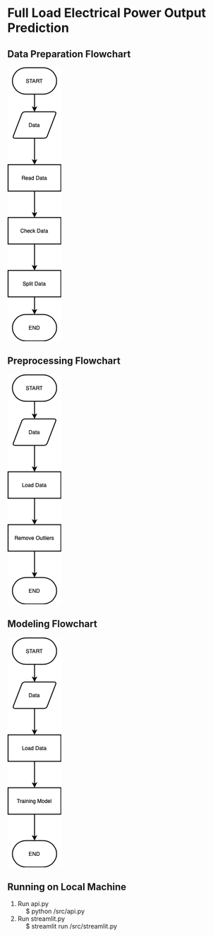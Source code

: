# Full Load Electrical Power Output Prediction

## Data Preparation Flowchart
![Alt text](/assets/data_prep.png "Data Preparation")

## Preprocessing Flowchart
![Alt text](/assets/preprocessing.png "Preprocessing")

## Modeling Flowchart
![Alt text](/assets/modeling.png "Modeling")

## Running on Local Machine
1. Run api.py
    <br /> &emsp; $ python /src/api.py
2. Run streamlit.py
    <br /> &emsp; $ streamlit run /src/streamlit.py
